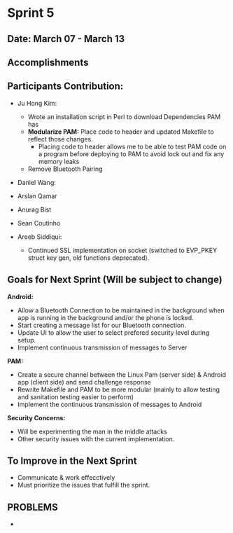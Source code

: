 # Sprint 5

## Date: March 07 - March 13

## Accomplishments


## Participants Contribution:
* Ju Hong Kim:
    * Wrote an installation script in Perl to download Dependencies PAM has
    * **Modularize PAM:** Place code to header and updated Makefile to reflect those changes. 
        * Placing code to header allows me to be able to test PAM code on a program before deploying to PAM to avoid lock out and fix any memory leaks
    * Remove Bluetooth Pairing
    
* Daniel Wang: 
   
* Arslan Qamar
    
* Anurag Bist
 
* Sean Coutinho
  
* Areeb Siddiqui:
     * Continued SSL implementation on socket (switched to EVP_PKEY struct key gen, old functions deprecated).
  

## Goals for Next Sprint (Will be subject to change)
**Android:**
   * Allow a Bluetooth Connection to be maintained in the background when app is running in the background and/or the phone is locked.
   * Start creating a message list for our Bluetooth connection. 
   * Update UI to allow the user to select prefered security level during setup.
   * Implement continuous transmission of messages to Server

 **PAM:**
   * Create a secure channel between the Linux Pam (server side) & Android app (client side) and send challenge response 
   * Rewrite Makefile and PAM to be more modular (mainly to allow testing and sanitation testing easier to perform)
   * Implement the continuous transmission of messages to Android
     
 **Security Concerns:**
   * Will be experimenting the man in the middle attacks
   * Other security issues with the current implementation.

## To Improve in the Next Sprint
   * Communicate & work effecctively
   * Must prioritize the issues that fulfill the sprint.


## PROBLEMS
   * 

